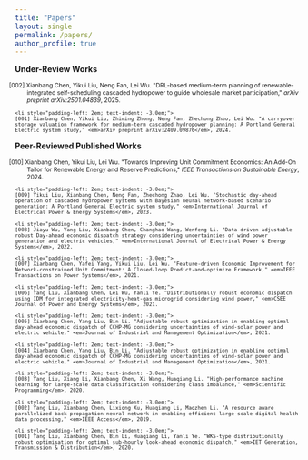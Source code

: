 ```yaml
---
title: "Papers"
layout: single
permalink: /papers/
author_profile: true
---
```

**Under-Review Works**

<ul style="font-size: 75%; list-style: none; margin: 0; padding: 0;">
    <li style="padding-left: 2em; text-indent: -3.0em;">
    [002] Xianbang Chen, Yikui Liu, Neng Fan, Lei Wu. "DRL-based medium-term planning of renewable-integrated self-scheduling cascaded hydropower to guide wholesale market participation," <em>arXiv preprint arXiv:2501.04839</em>, 2025.
  </li>
  
    <li style="padding-left: 2em; text-indent: -3.0em;">
    [001] Xianbang Chen, Yikui Liu, Zhiming Zhong, Neng Fan, Zhechong Zhao, Lei Wu. "A carryover storage valuation framework for medium-term cascaded hydropower planning: A Portland General Electric system study," <em>arXiv preprint arXiv:2409.09876</em>, 2024.
    
  </li>
</ul>  
  
**Peer-Reviewed Published Works**
<ul style="font-size: 75%; list-style: none; margin: 0; padding: 0;">
    <li style="padding-left: 2em; text-indent: -3.0em;">
    [010] Xianbang Chen, Yikui Liu, Lei Wu. "Towards Improving Unit Commitment Economics: An Add-On Tailor for Renewable Energy and Reserve Predictions," <em>IEEE Transactions on Sustainable Energy</em>, 2024.
  </li>
  
    <li style="padding-left: 2em; text-indent: -3.0em;">
    [009] Yikui Liu, Xianbang Chen, Neng Fan, Zhechong Zhao, Lei Wu. "Stochastic day-ahead operation of cascaded hydropower systems with Bayesian neural network-based scenario generation: A Portland General Electric system study," <em>International Journal of Electrical Power & Energy Systems</em>, 2023.
  </li>
  
    <li style="padding-left: 2em; text-indent: -3.0em;">
    [008] Jiayu Wu, Yang Liu, Xianbang Chen, Changhao Wang, Wenfeng Li. "Data-driven adjustable robust Day-ahead economic dispatch strategy considering uncertainties of wind power generation and electric vehicles," <em>International Journal of Electrical Power & Energy Systems</em>, 2022.
  </li>
  
    <li style="padding-left: 2em; text-indent: -3.0em;">
    [007] Xianbang Chen, Yafei Yang, Yikui Liu, Lei Wu. "Feature-driven Economic Improvement for Network-constrained Unit Commitment: A Closed-loop Predict-and-optimize Framework," <em>IEEE Transactions on Power Systems</em>, 2021.
  </li>
  
    <li style="padding-left: 2em; text-indent: -3.0em;">
    [006] Yang Liu, Xianbang Chen, Lei Wu, Yanli Ye. "Distributionally robust economic dispatch using IDM for integrated electricity-heat-gas microgrid considering wind power," <em>CSEE Journal of Power and Energy Systems</em>, 2021.
  </li>
  
    <li style="padding-left: 2em; text-indent: -3.0em;">
    [005] Xianbang Chen, Yang Liu, Bin Li. "Adjustable robust optimization in enabling optimal day-ahead economic dispatch of CCHP-MG considering uncertainties of wind-solar power and electric vehicle," <em>Journal of Industrial and Management Optimization</em>, 2021.
  </li>
  
    <li style="padding-left: 2em; text-indent: -3.0em;">
    [004] Xianbang Chen, Yang Liu, Bin Li. "Adjustable robust optimization in enabling optimal day-ahead economic dispatch of CCHP-MG considering uncertainties of wind-solar power and electric vehicle," <em>Journal of Industrial and Management Optimization</em>, 2021.
  </li>
  
    <li style="padding-left: 2em; text-indent: -3.0em;">
    [003] Yang Liu, Xiang Li, Xianbang Chen, Xi Wang, Huaqiang Li. "High‐performance machine learning for large‐scale data classification considering class imbalance," <em>Scientific Programming</em>, 2020.
  </li>
  
    <li style="padding-left: 2em; text-indent: -3.0em;">
    [002] Yang Liu, Xianbang Chen, Lixiong Xu, Huaqiang Li, Maozhen Li. "A resource aware parallelized back propagation neural network in enabling efficient large-scale digital health data processing," <em>IEEE Access</em>, 2019.
  </li>
  
    <li style="padding-left: 2em; text-indent: -3.0em;">
    [001] Yang Liu, Xianbang Chen, Bin Li, Huaqiang Li, Yanli Ye. "WKS‐type distributionally robust optimisation for optimal sub‐hourly look‐ahead economic dispatch," <em>IET Generation, Transmission & Distribution</em>, 2020.

  </li>
</ul>
